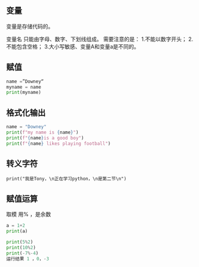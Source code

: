变量
--
变量是存储代码的。

变量名 只能由字母、数字、下划线组成。
需要注意的是：
1.不能以数字开头；
2.不能包含空格；
3.大小写敏感、变量A和变量a是不同的。

赋值
--

```python
name =”Downey“
myname = name
print(myname)
```
格式化输出
--

```python
name = "Downey"
print(f"my name is {name}")
print(f"{name}is a good boy")
print(f"{name} likes playing football")

```

转义字符
--
```
print("我是Tony，\n正在学习python，\n是第二节\n")
```

赋值运算
--
取模 用%  ，是余数
```python
a = 1+2
print(a)

print(5%2)
print(10%2)
print(-7%-4)
运行结果 1 ，0，-3
```


<!--stackedit_data:
eyJoaXN0b3J5IjpbMTg3NDk1NDUxOV19
-->